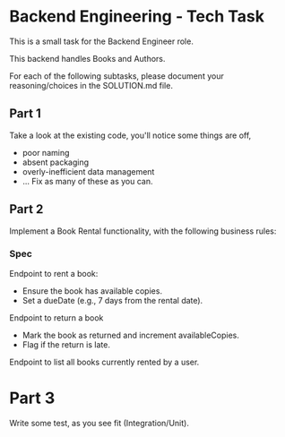 # Backend Engineering - Tech Task

This is a small task for the Backend Engineer role.

This backend handles Books and Authors. 

For each of the following subtasks, 
please document your reasoning/choices in the SOLUTION.md file.


## Part 1 

Take a look at the existing code, you'll notice some things are off, 
- poor naming 
- absent packaging
- overly-inefficient data management
- ...
Fix as many of these as you can. 


## Part 2

Implement a Book Rental functionality, with the following business rules:

### Spec
Endpoint to rent a book:
- Ensure the book has available copies. 
- Set a dueDate (e.g., 7 days from the rental date).

Endpoint to return a book
- Mark the book as returned and increment availableCopies.
- Flag if the return is late.

Endpoint to list all books currently rented by a user.


# Part 3
Write some test, as you see fit (Integration/Unit). 